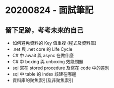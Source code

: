 # 20200824 - 面試筆記

## 留下足跡，考考未來的自己

- 如何避免資料的 Key 值重複 (程式及資料庫)
- .net 與 .net core 的 Life Cycle
- C# 中 await 與 async 在做什麼
- C# 中 boxing 與 unboxing 效能問題
- sql 寫在 stored procedure 及寫在 code 中的差別
- sql 中 table 的 index 該建在哪邊
- 資料庫的聚焦索引及非聚焦索引

